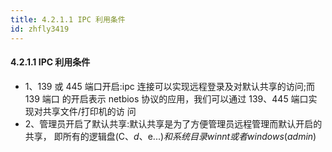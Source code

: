 ```yaml
---
title: 4.2.1.1 IPC 利用条件
id: zhfly3419
---
```


#### 4.2.1.1 IPC 利用条件

*   1、139 或 445 端口开启:ipc 连接可以实现远程登录及对默认共享的访问;而 139 端口 的开启表示 netbios 协议的应用，我们可以通过 139、445 端口实现对共享文件/打印机的访 问
*   2、管理员开启了默认共享:默认共享是为了方便管理员远程管理而默认开启的共享， 即所有的逻辑盘(C$、d$、e$...)和系统目录 winnt 或者 windows(admin$)